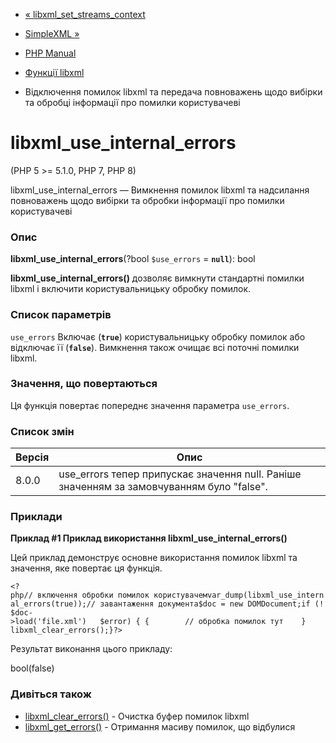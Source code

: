 - [« libxml_set_streams_context](function.libxml-set-streams-context.md)
- [SimpleXML »](book.simplexml.md)

- [PHP Manual](index.md)
- [Функції libxml](ref.libxml.md)
- Відключення помилок libxml та передача повноважень щодо вибірки та
обробці інформації про помилки користувачеві

# libxml_use_internal_errors

(PHP 5 \>= 5.1.0, PHP 7, PHP 8)

libxml_use_internal_errors — Вимкнення помилок libxml та надсилання
повноважень щодо вибірки та обробки інформації про помилки користувачеві

### Опис

**libxml_use_internal_errors**(?bool `$use_errors` = **`null`**): bool

**libxml_use_internal_errors()** дозволяє вимкнути стандартні помилки
libxml і включити користувальницьку обробку помилок.

### Список параметрів

`use_errors`
Включає (**`true`**) користувальницьку обробку помилок або відключає її
(**`false`**). Вимкнення також очищає всі поточні помилки libxml.

### Значення, що повертаються

Ця функція повертає попереднє значення параметра `use_errors`.

### Список змін

| Версія | Опис                                                                                      |
|--------|-------------------------------------------------------------------------------------------|
| 8.0.0  | use_errors тепер припускає значення null. Раніше значенням за замовчуванням було "false". |

### Приклади

**Приклад #1 Приклад використання **libxml_use_internal_errors()****

Цей приклад демонструє основне використання помилок libxml та
значення, яке повертає ця функція.

`<?php// включення обробки помилок користувачемvar_dump(libxml_use_internal_errors(true));// завантаження документа$doc = new DOMDocument;if (!$doc->load('file.xml')   $error) { {        // обробка помилок тут    }    libxml_clear_errors();}?> `

Результат виконання цього прикладу:

bool(false)

### Дивіться також

- [libxml_clear_errors()](function.libxml-clear-errors.md) - Очистка
буфер помилок libxml
- [libxml_get_errors()](function.libxml-get-errors.md) - Отримання
масиву помилок, що відбулися
